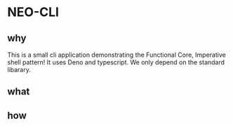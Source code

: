 # NEO-CLI

## why
This is a small cli application demonstrating the Functional Core, Imperative shell pattern!
It uses Deno and typescript. We only depend on the standard libarary.

## what

## how